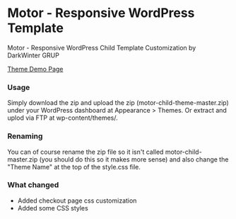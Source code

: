 Motor - Responsive WordPress Template
=================

Motor - Responsive WordPress Child Template Customization by DarkWinter GRUP

[Theme Demo Page](http://motor.stockware.ru/)

### Usage
Simply download the zip and upload the zip (motor-child-theme-master.zip) under your WordPress dashboard at Appearance > Themes. Or extract and uplod via FTP at wp-content/themes/.

### Renaming
You can of course rename the zip file so it isn't called motor-child-master.zip (you should do this so it makes more sense) and also change the "Theme Name" at the top of the style.css file.

### What changed
- Added checkout page css customization
- Added some CSS styles